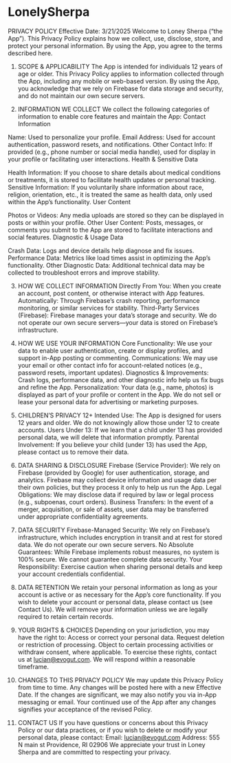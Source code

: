 # LonelySherpa
PRIVACY POLICY
Effective Date: 3/21/2025
Welcome to Loney Sherpa (“the App”). This Privacy Policy explains how we collect, use, disclose, store, and protect your personal information. By using the App, you agree to the terms described here.

1. SCOPE & APPLICABILITY
The App is intended for individuals 12 years of age or older.
This Privacy Policy applies to information collected through the App, including any mobile or web-based version.
By using the App, you acknowledge that we rely on Firebase for data storage and security, and do not maintain our own secure servers.

2. INFORMATION WE COLLECT
We collect the following categories of information to enable core features and maintain the App:
Contact Information


Name: Used to personalize your profile.
Email Address: Used for account authentication, password resets, and notifications.
Other Contact Info: If provided (e.g., phone number or social media handle), used for display in your profile or facilitating user interactions.
Health & Sensitive Data


Health Information: If you choose to share details about medical conditions or treatments, it is stored to facilitate health updates or personal tracking.
Sensitive Information: If you voluntarily share information about race, religion, orientation, etc., it is treated the same as health data, only used within the App’s functionality.
User Content


Photos or Videos: Any media uploads are stored so they can be displayed in posts or within your profile.
Other User Content: Posts, messages, or comments you submit to the App are stored to facilitate interactions and social features.
Diagnostic & Usage Data


Crash Data: Logs and device details help diagnose and fix issues.
Performance Data: Metrics like load times assist in optimizing the App’s functionality.
Other Diagnostic Data: Additional technical data may be collected to troubleshoot errors and improve stability.

3. HOW WE COLLECT INFORMATION
Directly From You: When you create an account, post content, or otherwise interact with App features.
Automatically: Through Firebase’s crash reporting, performance monitoring, or similar services for stability.
Third-Party Services (Firebase): Firebase manages your data’s storage and security. We do not operate our own secure servers—your data is stored on Firebase’s infrastructure.

4. HOW WE USE YOUR INFORMATION
Core Functionality: We use your data to enable user authentication, create or display profiles, and support in-App posting or commenting.
Communications: We may use your email or other contact info for account-related notices (e.g., password resets, important updates).
Diagnostics & Improvements: Crash logs, performance data, and other diagnostic info help us fix bugs and refine the App.
Personalization: Your data (e.g., name, photos) is displayed as part of your profile or content in the App.
We do not sell or lease your personal data for advertising or marketing purposes.

5. CHILDREN’S PRIVACY
12+ Intended Use: The App is designed for users 12 years and older. We do not knowingly allow those under 12 to create accounts.
Users Under 13: If we learn that a child under 13 has provided personal data, we will delete that information promptly.
Parental Involvement: If you believe your child (under 13) has used the App, please contact us to remove their data.

6. DATA SHARING & DISCLOSURE
Firebase (Service Provider):
We rely on Firebase (provided by Google) for user authentication, storage, and analytics.
Firebase may collect device information and usage data per their own policies, but they process it only to help us run the App.
Legal Obligations: We may disclose data if required by law or legal process (e.g., subpoenas, court orders).
Business Transfers: In the event of a merger, acquisition, or sale of assets, user data may be transferred under appropriate confidentiality agreements.

7. DATA SECURITY
Firebase-Managed Security: We rely on Firebase’s infrastructure, which includes encryption in transit and at rest for stored data. We do not operate our own secure servers.
No Absolute Guarantees: While Firebase implements robust measures, no system is 100% secure. We cannot guarantee complete data security.
Your Responsibility: Exercise caution when sharing personal details and keep your account credentials confidential.

8. DATA RETENTION
We retain your personal information as long as your account is active or as necessary for the App’s core functionality.
If you wish to delete your account or personal data, please contact us (see Contact Us). We will remove your information unless we are legally required to retain certain records.

9. YOUR RIGHTS & CHOICES
Depending on your jurisdiction, you may have the right to:
Access or correct your personal data.
Request deletion or restriction of processing.
Object to certain processing activities or withdraw consent, where applicable.
To exercise these rights, contact us at lucian@evogut.com. We will respond within a reasonable timeframe.

10. CHANGES TO THIS PRIVACY POLICY
We may update this Privacy Policy from time to time. Any changes will be posted here with a new Effective Date. If the changes are significant, we may also notify you via in-App messaging or email. Your continued use of the App after any changes signifies your acceptance of the revised Policy.

11. CONTACT US
If you have questions or concerns about this Privacy Policy or our data practices, or if you wish to delete or modify your personal data, please contact:
Email: lucian@evogut.com
Address: 555 N main st Providence, RI 02906
We appreciate your trust in Loney Sherpa and are committed to respecting your privacy.

